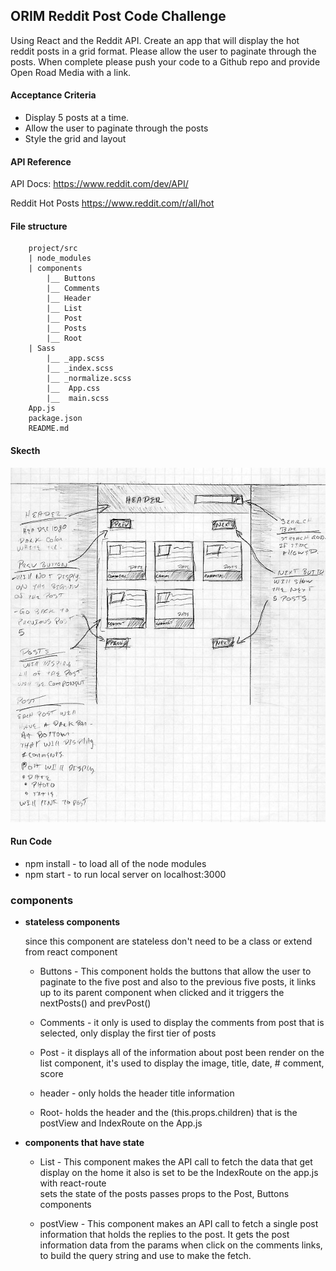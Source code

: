 ## ORIM Reddit Post Code Challenge
Using React and the Reddit API. Create an app that will display the hot reddit posts in a grid format.  Please allow the user to paginate through the posts. When complete please push your code to a Github repo and provide Open Road Media with a link.

#### Acceptance Criteria
* Display 5 posts at a time.
* Allow the user to paginate through the posts
* Style the grid and layout

#### API Reference
API Docs:
https://www.reddit.com/dev/API/

Reddit Hot Posts
https://www.reddit.com/r/all/hot

#### File structure

        project/src
        | node_modules
        | components
            |__ Buttons
            |__ Comments
            |__ Header
            |__ List
            |__ Post
            |__ Posts
            |__ Root
        | Sass  
            |__ _app.scss
            |__ _index.scss
            |__ _normalize.scss
            |__  App.css
            |__  main.scss
        App.js
        package.json
        README.md
#### Skecth
![sketch](public/sketch.jpg)

#### Run Code
*   npm install - to load all of the node modules
*   npm start - to run local server on localhost:3000

### components

* <strong>stateless components </strong>

  since this component are stateless don't need to be a class or extend from react component

  * Buttons - This component holds the buttons that allow the user to paginate to the five post and also to the previous five posts, it links up to its parent component when clicked and it triggers the nextPosts() and prevPost()

  * Comments - it only is used to display the comments from post that is selected, only display the first tier of posts

  * Post - it displays all of the information about post been render on the list component, it's used to display the image, title, date, # comment, score

  * header - only holds the header title information

  * Root- holds the header and the (this.props.children) that is the postView and IndexRoute on the App.js  

* <strong> components that have state </strong>
  * List - This component makes the API call to fetch the data that get display on the home it also is set to be the IndexRoute on the app.js with react-route  
  sets the state of the posts passes props to the Post, Buttons components

  * postView - This component makes an API call to fetch a single post information that holds the replies to the post.
  It gets the post information data from the params when click on the comments links, to build the query string and use to make the fetch.
